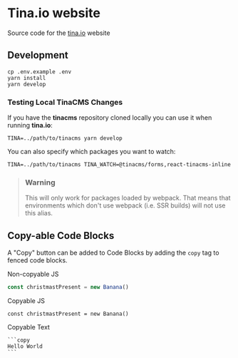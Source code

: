 # Tina.io website

Source code for the [tina.io](https://tina.io) website

## Development

```
cp .env.example .env
yarn install
yarn develop
```

### Testing Local TinaCMS Changes

If you have the **tinacms** repository cloned locally you can use it when running **tina.io**:

```
TINA=../path/to/tinacms yarn develop
```

You can also specify which packages you want to watch:

```
TINA=../path/to/tinacms TINA_WATCH=@tinacms/forms,react-tinacms-inline
```

> ### Warning
>
> This will only work for packages loaded by webpack. That means that environments which don't use
> webpack (i.e. SSR builds) will not use this alias.

## Copy-able Code Blocks

A "Copy" button can be added to Code Blocks by adding the `copy` tag to fenced code blocks.

Non-copyable JS

```js
const christmastPresent = new Banana()
```

Copyable JS

```js,copy
const christmastPresent = new Banana()
```

Copyable Text

    ```copy
    Hello World
    ```
